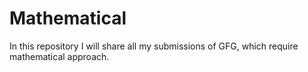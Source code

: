 # Mathematical
In this repository I will share all my submissions of GFG, which require mathematical approach.
